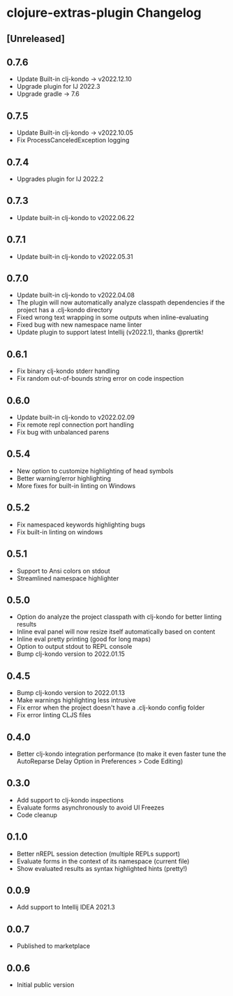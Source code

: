 # clojure-extras-plugin Changelog

## [Unreleased]

## 0.7.6
- Update Built-in clj-kondo -> v2022.12.10
- Upgrade plugin for IJ 2022.3
- Upgrade gradle -> 7.6

## 0.7.5
- Update Built-in clj-kondo -> v2022.10.05
- Fix ProcessCanceledException logging

## 0.7.4
- Upgrades plugin for IJ 2022.2

## 0.7.3
- Update built-in clj-kondo to v2022.06.22

## 0.7.1
- Update built-in clj-kondo to v2022.05.31

## 0.7.0
- Update built-in clj-kondo to v2022.04.08
- The plugin will now automatically analyze classpath dependencies if the project has a .clj-kondo directory
- Fixed wrong text wrapping in some outputs when inline-evaluating
- Fixed bug with new namespace name linter
- Update plugin to support latest Intellij (v2022.1), thanks @prertik!

## 0.6.1
- Fix binary clj-kondo stderr handling
- Fix random out-of-bounds string error on code inspection

## 0.6.0
- Update built-in clj-kondo to v2022.02.09
- Fix remote repl connection port handling
- Fix bug with unbalanced parens

## 0.5.4
- New option to customize highlighting of head symbols
- Better warning/error highlighting
- More fixes for built-in linting on Windows

## 0.5.2
- Fix namespaced keywords highlighting bugs
- Fix built-in linting on windows

## 0.5.1
- Support to Ansi colors on stdout
- Streamlined namespace highlighter

## 0.5.0
- Option do analyze the project classpath with clj-kondo for better linting results
- Inline eval panel will now resize itself automatically based on content
- Inline eval pretty printing (good for long maps)
- Option to output stdout to REPL console
- Bump clj-kondo version to 2022.01.15

## 0.4.5
- Bump clj-kondo version to 2022.01.13
- Make warnings highlighting less intrusive
- Fix error when the project doesn't have a .clj-kondo config folder
- Fix error linting CLJS files

## 0.4.0
- Better clj-kondo integration performance (to make it even faster tune the AutoReparse Delay Option in Preferences > Code Editing)

## 0.3.0
- Add support to clj-kondo inspections
- Evaluate forms asynchronously to avoid UI Freezes
- Code cleanup

## 0.1.0
- Better nREPL session detection (multiple REPLs support)
- Evaluate forms in the context of its namespace (current file)
- Show evaluated results as syntax highlighted hints (pretty!)

## 0.0.9
- Add support to Intellij IDEA 2021.3

## 0.0.7
- Published to marketplace

## 0.0.6
- Initial public version
